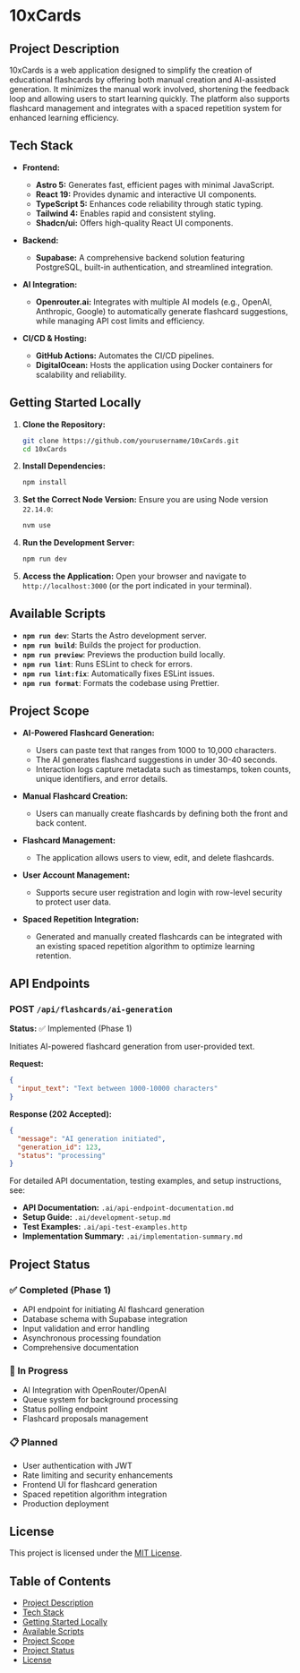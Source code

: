 # 10xCards

## Project Description
10xCards is a web application designed to simplify the creation of educational flashcards by offering both manual creation and AI-assisted generation. It minimizes the manual work involved, shortening the feedback loop and allowing users to start learning quickly. The platform also supports flashcard management and integrates with a spaced repetition system for enhanced learning efficiency.

## Tech Stack
- **Frontend:**
  - **Astro 5:** Generates fast, efficient pages with minimal JavaScript.
  - **React 19:** Provides dynamic and interactive UI components.
  - **TypeScript 5:** Enhances code reliability through static typing.
  - **Tailwind 4:** Enables rapid and consistent styling.
  - **Shadcn/ui:** Offers high-quality React UI components.

- **Backend:**
  - **Supabase:** A comprehensive backend solution featuring PostgreSQL, built-in authentication, and streamlined integration.

- **AI Integration:**
  - **Openrouter.ai:** Integrates with multiple AI models (e.g., OpenAI, Anthropic, Google) to automatically generate flashcard suggestions, while managing API cost limits and efficiency.

- **CI/CD & Hosting:**
  - **GitHub Actions:** Automates the CI/CD pipelines.
  - **DigitalOcean:** Hosts the application using Docker containers for scalability and reliability.

## Getting Started Locally
1. **Clone the Repository:**
   ```bash
   git clone https://github.com/yourusername/10xCards.git
   cd 10xCards
   ```
2. **Install Dependencies:**
   ```bash
   npm install
   ```
3. **Set the Correct Node Version:**
   Ensure you are using Node version `22.14.0`:
   ```bash
   nvm use
   ```
4. **Run the Development Server:**
   ```bash
   npm run dev
   ```
5. **Access the Application:**
   Open your browser and navigate to `http://localhost:3000` (or the port indicated in your terminal).

## Available Scripts
- **`npm run dev`**: Starts the Astro development server.
- **`npm run build`**: Builds the project for production.
- **`npm run preview`**: Previews the production build locally.
- **`npm run lint`**: Runs ESLint to check for errors.
- **`npm run lint:fix`**: Automatically fixes ESLint issues.
- **`npm run format`**: Formats the codebase using Prettier.

## Project Scope
- **AI-Powered Flashcard Generation:**
  - Users can paste text that ranges from 1000 to 10,000 characters.
  - The AI generates flashcard suggestions in under 30-40 seconds.
  - Interaction logs capture metadata such as timestamps, token counts, unique identifiers, and error details.
  
- **Manual Flashcard Creation:**
  - Users can manually create flashcards by defining both the front and back content.

- **Flashcard Management:**
  - The application allows users to view, edit, and delete flashcards.

- **User Account Management:**
  - Supports secure user registration and login with row-level security to protect user data.

- **Spaced Repetition Integration:**
  - Generated and manually created flashcards can be integrated with an existing spaced repetition algorithm to optimize learning retention.

## API Endpoints

### POST `/api/flashcards/ai-generation`
**Status:** ✅ Implemented (Phase 1)

Initiates AI-powered flashcard generation from user-provided text.

**Request:**
```json
{
  "input_text": "Text between 1000-10000 characters"
}
```

**Response (202 Accepted):**
```json
{
  "message": "AI generation initiated",
  "generation_id": 123,
  "status": "processing"
}
```

For detailed API documentation, testing examples, and setup instructions, see:
- **API Documentation:** `.ai/api-endpoint-documentation.md`
- **Setup Guide:** `.ai/development-setup.md`
- **Test Examples:** `.ai/api-test-examples.http`
- **Implementation Summary:** `.ai/implementation-summary.md`

## Project Status

### ✅ Completed (Phase 1)
- API endpoint for initiating AI flashcard generation
- Database schema with Supabase integration
- Input validation and error handling
- Asynchronous processing foundation
- Comprehensive documentation

### 🚧 In Progress
- AI Integration with OpenRouter/OpenAI
- Queue system for background processing
- Status polling endpoint
- Flashcard proposals management

### 📋 Planned
- User authentication with JWT
- Rate limiting and security enhancements
- Frontend UI for flashcard generation
- Spaced repetition algorithm integration
- Production deployment

## License
This project is licensed under the [MIT License](LICENSE).

## Table of Contents
- [Project Description](#project-description)
- [Tech Stack](#tech-stack)
- [Getting Started Locally](#getting-started-locally)
- [Available Scripts](#available-scripts)
- [Project Scope](#project-scope)
- [Project Status](#project-status)
- [License](#license)
